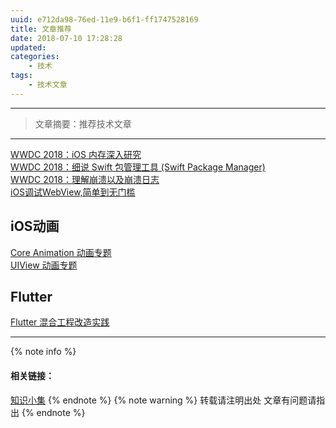 ```yaml
---
uuid: e712da98-76ed-11e9-b6f1-ff1747528169
title: 文章推荐
date: 2018-07-10 17:28:28
updated:
categories:
	- 技术
tags:
	- 技术文章
---
```

---

>文章摘要：推荐技术文章
    
<!-- more -->

***
<!-- 内容 -->
[WWDC 2018：iOS 内存深入研究](https://juejin.im/post/5b23dafee51d4558e03cbf4f)<br>
[WWDC 2018：细说 Swift 包管理工具 (Swift Package Manager)](https://juejin.im/post/5b1f536a5188257d9b79dbcf)<br>
[WWDC 2018：理解崩溃以及崩溃日志](https://juejin.im/post/5b1e833ce51d450686186557)<br>
[iOS调试WebView,简单到无门槛](http://mp.weixin.qq.com/s?__biz=MjM5OTM0MzIwMQ==&mid=2652562218&idx=2&sn=8f7edf721c7fedf91e6f6e9ee3676c5a&chksm=bcd2a6248ba52f322e5a40d0d66ce5b0e805de59c730b794beed3050cb2b6f16c9168ce1a3a6&mpshare=1&scene=23&srcid=0713JAZB1ATRG5jSVAp4ylgM#rd)<br>

## iOS动画
[Core Animation 动画专题](https://mp.weixin.qq.com/s?__biz=MzA5NzMwODI0MA==&mid=2647760583&idx=1&sn=27a28f2c8bbc051f63391996fdac1a15&chksm=8887e5f8bff06cee20511900960389f2967ac22d2e64aad503dbac0de021a281c1b2e757e93b&scene=21#wechat_redirect)<br>
[UIView 动画专题](https://mp.weixin.qq.com/s?__biz=MzA5NzMwODI0MA==&mid=2647760582&idx=1&sn=9b9d3717a39b144a47b103125aee3f16&chksm=8887e5f9bff06cefffcb25f7481962f2311579707fab7b750c9eda16d59033993ead9bc66889&scene=21#wechat_redirect)

## Flutter
[Flutter 混合工程改造实践](https://mp.weixin.qq.com/s?__biz=MzA5NzMwODI0MA==&mid=2647760584&idx=1&sn=f06e634b5f6bc65b922d33bac24627aa&chksm=8887e5f7bff06ce16cec13933f5a85e96e335e5393d7b390b9897c90232f0eebfd6b609ce956&scene=21#wechat_redirect)

***
{% note info %} 
 #### 相关链接：
 [知识小集](https://juejin.im/user/5a9a7c4ef265da239d48c115/posts)
{% endnote %}
{% note warning %} 
 转载请注明出处 
 文章有问题请指出
{% endnote %}